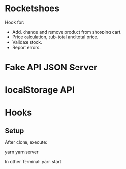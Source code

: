 # Rocketshoes
Hook for: 
  - Add, change and remove product from shopping cart.
  - Price calculation, sub-total and total price.
  - Validate stock.
  - Report errors.

# Fake API JSON Server
# localStorage API
# Hooks

## Setup
After clone, execute: 

yarn
yarn server

In other Terminal:
yarn start
